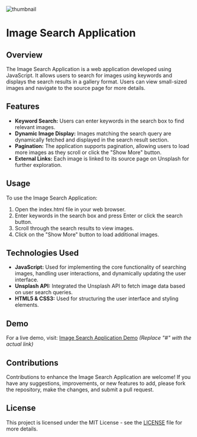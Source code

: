 ![thumbnail](https://github.com/the-PrafulDesai/ImageSearchEngine/assets/108045971/77cad576-6b87-4233-97bd-260e59bfc037)

# Image Search Application

## Overview
The Image Search Application is a web application developed using JavaScript. It allows users to search for images using keywords and displays the search results in a gallery format. Users can view small-sized images and navigate to the source page for more details.

## Features
- **Keyword Search:** Users can enter keywords in the search box to find relevant images.
- **Dynamic Image Display:** Images matching the search query are dynamically fetched and displayed in the search result section.
- **Pagination:** The application supports pagination, allowing users to load more images as they scroll or click the "Show More" button.
- **External Links:** Each image is linked to its source page on Unsplash for further exploration.

## Usage
To use the Image Search Application:
1. Open the index.html file in your web browser.
2. Enter keywords in the search box and press Enter or click the search button.
3. Scroll through the search results to view images.
4. Click on the "Show More" button to load additional images.

## Technologies Used
- **JavaScript:** Used for implementing the core functionality of searching images, handling user interactions, and dynamically updating the user interface.
- **Unsplash API:** Integrated the Unsplash API to fetch image data based on user search queries.
- **HTML5 & CSS3:** Used for structuring the user interface and styling elements.

## Demo
For a live demo, visit: [Image Search Application Demo](#) *(Replace "#" with the actual link)*

## Contributions
Contributions to enhance the Image Search Application are welcome! If you have any suggestions, improvements, or new features to add, please fork the repository, make the changes, and submit a pull request.

## License
This project is licensed under the MIT License - see the [LICENSE](./LICENSE) file for more details.
